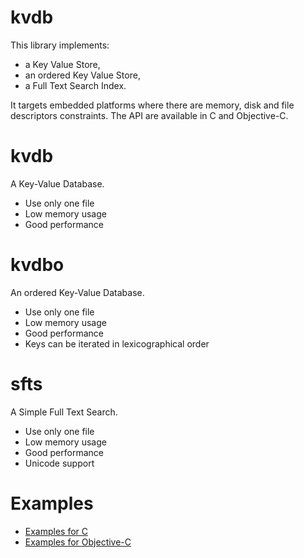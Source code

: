 kvdb
====

This library implements:
- a Key Value Store,
- an ordered Key Value Store,
- a Full Text Search Index.

It targets embedded platforms where there are memory, disk and file descriptors constraints.
The API are available in C and Objective-C.

kvdb
====

A Key-Value Database.

- Use only one file
- Low memory usage
- Good performance

kvdbo
=====

An ordered Key-Value Database.

- Use only one file
- Low memory usage
- Good performance
- Keys can be iterated in lexicographical order

sfts
====

A Simple Full Text Search.

- Use only one file
- Low memory usage
- Good performance
- Unicode support

Examples
========

- [Examples for C](EXAMPLES.md)
- [Examples for Objective-C](EXAMPLES.objc.md)
